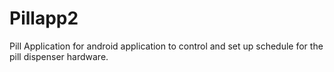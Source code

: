# Pillapp2

Pill Application for android application to control and set up schedule for the pill dispenser hardware.
